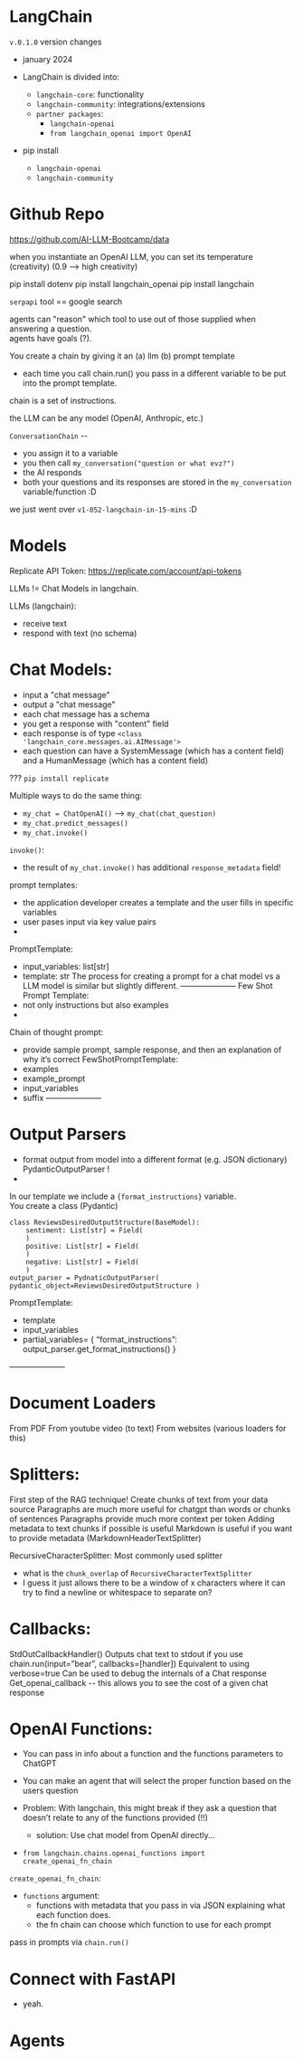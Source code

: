 # LangChain

`v.0.1.0` version changes
- january 2024
- LangChain is divided into:
    - `langchain-core`: functionality  
    - `langchain-community`: integrations/extensions
    - `partner packages`:
        - `langchain-openai`
        - `from langchain_openai import OpenAI`

- pip install
    - `langchain-openai`
    - `langchain-community`


# Github Repo 

https://github.com/AI-LLM-Bootcamp/data

when you instantiate an OpenAI LLM, you can set its temperature (creativity)
(0.9 --> high creativity)  


pip install dotenv
pip install langchain_openai
pip install langchain 

`serpapi` tool == google search

agents can "reason" which tool to use out of those supplied when answering a question.  
agents have goals (?).   

You create a chain by giving it an (a) llm (b) prompt template
- each time you call chain.run() you pass in a different variable to be put into the prompt template.  

chain is a set of instructions.  

the LLM can be any model (OpenAI, Anthropic, etc.)  

`ConversationChain` --
- you assign it to a variable
- you then call `my_conversation("question or what evz?")`
- the AI responds
- both your questions and its responses are stored in the `my_conversation` variable/function :D  

we just went over `v1-052-langchain-in-15-mins` :D

# Models

Replicate API Token:
https://replicate.com/account/api-tokens


LLMs != Chat Models in langchain.

LLMs (langchain):
- receive text
- respond with text (no schema)

# Chat Models:
- input a "chat message"
- output a "chat message"
- each chat message has a schema
- you get a response with "content" field 
- each response is of type `<class 'langchain_core.messages.ai.AIMessage'>`
- each question can have a SystemMessage (which has a content field)
and a HumanMessage (which has a content field)

???
`pip install replicate`

Multiple ways to do the same thing:
- `my_chat = ChatOpenAI()` --> `my_chat(chat_question)`
- `my_chat.predict_messages()` 
- `my_chat.invoke()`  

`invoke()`:
- the result of `my_chat.invoke()` has additional `response_metadata` field!   


prompt templates:
- the application developer creates a template and the user fills in specific variables
- user pases input via key value pairs 
- 
PromptTemplate:
- input_variables: list[str]
- template: str
The process for creating a prompt for a chat model vs a LLM model is similar but slightly different.
———————
Few Shot Prompt Template:
- not only instructions but also examples
- 
Chain of thought prompt:
- provide sample prompt, sample response, and then an explanation of why it’s correct 
FewShotPromptTemplate:
- examples
- example_prompt
- input_variables 
- suffix 
———————
# Output Parsers
- format output from model into a different format (e.g. JSON dictionary)
PydanticOutputParser !
- 
In our template we include a `{format_instructions}` variable.  
You create a class (Pydantic)
```
class ReviewsDesiredOutputStructure(BaseModel):
	sentiment: List[str] = Field(
	)
	positive: List[str] = Field(
	)
	negative: List[str] = Field(
	)
output_parser = PydnaticOutputParser( pydantic_object=ReviewsDesiredOutputStructure )
```
PromptTemplate:
- template
- input_variables
- partial_variables= { “format_instructions”: output_parser.get_format_instructions() } 


———————

# Document Loaders
From PDF
From youtube video (to text)
From websites (various loaders for this)


# Splitters:
First step of the RAG technique!
Create chunks of text from your data source
Paragraphs are much more useful for chatgpt than words or chunks of sentences
Paragraphs provide much more context per token
Adding metadata to text chunks if possible is useful
Markdown is useful if you want to provide metadata (MarkdownHeaderTextSplitter)

RecursiveCharacterSplitter:
Most commonly used splitter

- what is the `chunk_overlap` of `RecursiveCharacterTextSplitter`
- I guess it just allows there to be a window of x characters where it can try to find a newline or whitespace to separate on?



# Callbacks:
StdOutCallbackHandler() 
Outputs chat text to stdout if you use chain.run(input=”bear”, callbacks=[handler])
Equivalent to using verbose=true 
Can be used to debug the internals of a Chat response 
Get_openai_callback -- this allows you to see the cost of a given chat response 

# OpenAI Functions:
- You can pass in info about a function and the functions parameters to ChatGPT
- You can make an agent that will select the proper function based on the users question
- Problem: With langchain, this might break if they ask a question that doesn’t relate to any of the functions provided (!!)
    - solution: Use chat model from OpenAI directly...

- `from langchain.chains.openai_functions import create_openai_fn_chain`

`create_openai_fn_chain`:
- `functions` argument:
    - functions with metadata that you pass in via JSON explaining what each function does.
    - the fn chain can choose which function to use for each prompt  


pass in prompts via `chain.run()`  

# Connect with FastAPI

- yeah.

# Agents
